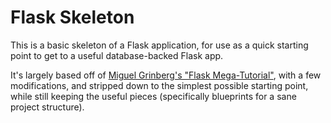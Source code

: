 # Flask Skeleton

This is a basic skeleton of a Flask application, for use as a quick starting point to get to a useful database-backed Flask app.

It's largely based off of [Miguel Grinberg's "Flask Mega-Tutorial"][tutorial], with a few modifications, and stripped down to the simplest possible starting point, while still keeping the useful pieces (specifically blueprints for a sane project structure).

[tutorial]: https://blog.miguelgrinberg.com/post/the-flask-mega-tutorial-part-i-hello-world
